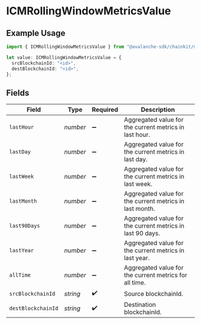 # ICMRollingWindowMetricsValue

## Example Usage

```typescript
import { ICMRollingWindowMetricsValue } from "@avalanche-sdk/chainkit/models/components";

let value: ICMRollingWindowMetricsValue = {
  srcBlockchainId: "<id>",
  destBlockchainId: "<id>",
};
```

## Fields

| Field                                                     | Type                                                      | Required                                                  | Description                                               |
| --------------------------------------------------------- | --------------------------------------------------------- | --------------------------------------------------------- | --------------------------------------------------------- |
| `lastHour`                                                | *number*                                                  | :heavy_minus_sign:                                        | Aggregated value for the current metrics in last hour.    |
| `lastDay`                                                 | *number*                                                  | :heavy_minus_sign:                                        | Aggregated value for the current metrics in last day.     |
| `lastWeek`                                                | *number*                                                  | :heavy_minus_sign:                                        | Aggregated value for the current metrics in last week.    |
| `lastMonth`                                               | *number*                                                  | :heavy_minus_sign:                                        | Aggregated value for the current metrics in last month.   |
| `last90Days`                                              | *number*                                                  | :heavy_minus_sign:                                        | Aggregated value for the current metrics in last 90 days. |
| `lastYear`                                                | *number*                                                  | :heavy_minus_sign:                                        | Aggregated value for the current metrics in last year.    |
| `allTime`                                                 | *number*                                                  | :heavy_minus_sign:                                        | Aggregated value for the current metrics for all time.    |
| `srcBlockchainId`                                         | *string*                                                  | :heavy_check_mark:                                        | Source blockchainId.                                      |
| `destBlockchainId`                                        | *string*                                                  | :heavy_check_mark:                                        | Destination blockchainId.                                 |